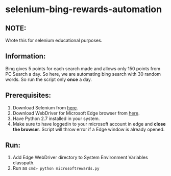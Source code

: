 # selenium-bing-rewards-automation  

## NOTE:  
Wrote this for selenium educational purposes.  

## Information: 
Bing gives 5 points for each search made and allows only 150 points from PC Search a day. So here, we are automating bing search with 30 random words. So run the script only **once** a day.  

## Prerequisites:  
1. Download Selenium from [here](http://www.seleniumhq.org/).  
2. Download WebDriver for Microsoft Edge browser from [here](https://developer.microsoft.com/en-us/microsoft-edge/tools/webdriver/).  
3. Have Python 2.7 installed in your system.  
4. Make sure to have loggedin to your microsoft account in edge and **close the browser**. Script will throw error if a Edge window is already opened.  

## Run:  
1) Add Edge WebDriver directory to System Environment Variables classpath.  
2) Run as ```cmd> python microsoftrewards.py```  
